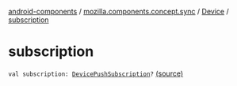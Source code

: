 [android-components](../../index.md) / [mozilla.components.concept.sync](../index.md) / [Device](index.md) / [subscription](./subscription.md)

# subscription

`val subscription: `[`DevicePushSubscription`](../-device-push-subscription/index.md)`?` [(source)](https://github.com/mozilla-mobile/android-components/blob/master/components/concept/sync/src/main/java/mozilla/components/concept/sync/Devices.kt#L160)